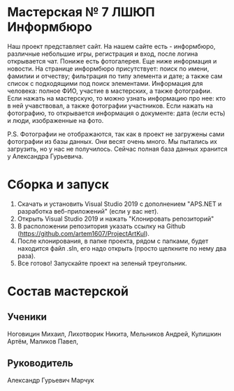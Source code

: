 # Мастерская № 7 ЛШЮП Информбюро 

Наш проект представляет сайт. На нашем сайте есть - информбюро, различные небольшие игры, регистрация и вход, после логина открывается чат. Пониже есть фотогалерея. Еще ниже информация и новости. На странице информбюро присутствует: поиск по имени, фамилии и отчеству; фильтрация по типу элемента и дате; а также сам список с подходящими под поиск элементами. Информация для человека: полное ФИО, участие в мастерских, а также фотографии. Если нажать на мастерскую, то можно узнать информацию про нее: кто в ней учавствовал, а также фотографии участников. Если нажать на фотографию, то открывается информация о документе: дата (если есть) и люди, изображенные на фото.

P.S. Фотографии не отображаются, так как в проект не загружены сами фотографии из базы данных. Они весят очень много. Мы пытались их загрузить, но у нас не получилось. Сейчас полная база данных хранится у Александра Гурьевича.

# Сборка и запуск

1. Скачать и установить Visual Studio 2019 с дополнением "APS.NET и разработка веб-приложений" (если у вас нет).
2. Открыть Visual Studio 2019 и нажать "Клонировать репозиторий"
3. В расположении репозитория указать ссылку на Github (https://github.com/artem1607/ProjectArtKul).
3. После клонирования, в папке проекта, рядом с папками, будет находится файл .sln, его надо открыть (просто щелкните по нему два раза).
4. Все готово! Запускайте проект на зеленый треугольник.

# Состав мастерской
## Ученики
Ноговицин Михаил, 
Лихотворик Никита, 
Мельников Андрей, 
Кулишкин Артём, 
Маликов Павел, 

## Руководитель
Александр Гурьевич Марчук
